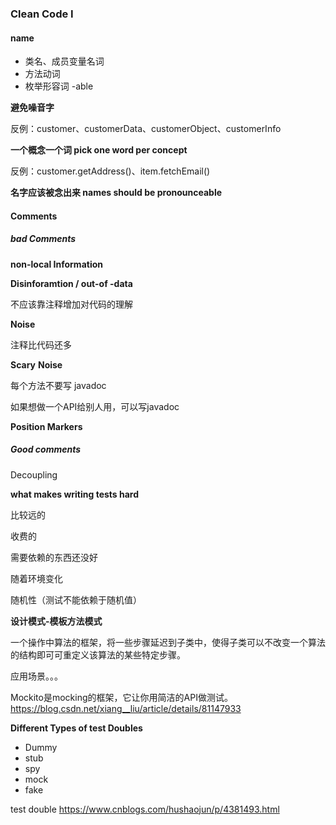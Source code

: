 ### **Clean** Code I

#### name

- 类名、成员变量名词
- 方法动词
- 枚举形容词 -able

**避免噪音字**

反例：customer、customerData、customerObject、customerInfo

**一个概念一个词 pick one word per concept**

反例：customer.getAddress()、item.fetchEmail()

**名字应该被念出来 names should be pronounceable**

#### Comments

##### **bad Comments**

**non-local Information**

**Disinforamtion / out-of -data**

不应该靠注释增加对代码的理解

**Noise**

注释比代码还多

**Scary** **Noise**

每个方法不要写 javadoc

 如果想做一个API给别人用，可以写javadoc

**Position Markers**

#####  Good comments

Decoupling

**what makes writing tests hard**

比较远的

收费的

需要依赖的东西还没好

随着环境变化

随机性（测试不能依赖于随机值）

**设计模式-模板方法模式**

一个操作中算法的框架，将一些步骤延迟到子类中，使得子类可以不改变一个算法的结构即可可重定义该算法的某些特定步骤。

应用场景。。。

Mockito是mocking的框架，它让你用简洁的API做测试。https://blog.csdn.net/xiang__liu/article/details/81147933



**Different Types of test Doubles**

- Dummy
- stub
- spy
- mock
- fake

test double  https://www.cnblogs.com/hushaojun/p/4381493.html